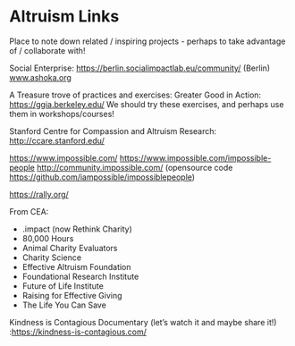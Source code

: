 # Altruism Links

Place to note down related / inspiring projects - perhaps to take advantage of / collaborate with!

Social Enterprise:
https://berlin.socialimpactlab.eu/community/ (Berlin)
www.ashoka.org 


A Treasure trove of practices and exercises:
Greater Good in Action: https://ggia.berkeley.edu/ 
We should try these exercises, and perhaps use them in workshops/courses!

Stanford Centre for Compassion and Altruism Research: http://ccare.stanford.edu/ 

https://www.impossible.com/
https://www.impossible.com/impossible-people 
http://community.impossible.com/ (opensource code https://github.com/iampossible/impossiblepeople) 

https://rally.org/ 

From CEA:
* .impact (now Rethink Charity)
* 80,000 Hours
* Animal Charity Evaluators
* Charity Science
* Effective Altruism Foundation
* Foundational Research Institute
* Future of Life Institute
* Raising for Effective Giving
* The Life You Can Save

Kindness is Contagious Documentary (let’s watch it and maybe share it!) :https://kindness-is-contagious.com/ 

